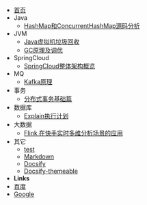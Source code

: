 - [首页](README.md)
- Java
    - [HashMap和ConcurrentHashMap源码分析](java/HashMap和ConcurrentHashMap源码分析.md)
- JVM
    - [Java虚拟机垃圾回收](jvm/Java虚拟机垃圾回收.md)
    - [GC原理及调优](jvm/GC原理及调优.md)
- SpringCloud
    - [SpringCloud整体架构概览](spring-cloud/SpringCloud整体架构概览.md)
- MQ
    - [Kafka原理](mq/Kafka原理.md)
- 事务
    - [分布式事务基础篇](tx/分布式事务基础篇.md)
- 数据库
    - [Explain执行计划](sql/Explain执行计划.md)
- 大数据
    - [Flink 在快手实时多维分析场景的应用](flink/Flink在快手实时多维分析场景的应用.md)
- 其它
    - [test](others/test.md)
    - [Markdown](others/markdown.md)
    - [Docsify](https://docsify.js.org/#/zh-cn/)
    - [Docsify-themeable](https://jhildenbiddle.github.io/docsify-themeable/)
- **Links**
- [百度](https://baidu.com)
- [Google](https://google.com)
